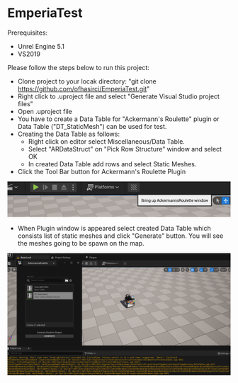 # EmperiaTest

Prerequisites:

* Unrel Engine 5.1
* VS2019

Please follow the steps below to run this project:

* Clone project to your locak directory: "git clone https://github.com/ofhasirci/EmperiaTest.git"
* Right click to .uproject file and select "Generate Visual Studio project files"
* Open .uproject file
* You have to create a Data Table for "Ackermann's Roulette" plugin or Data Table ("DT_StaticMesh") can be used for test.
* Creating the Data Table as follows:
    * Right click on editor select Miscellaneous/Data Table.
    * Select "ARDataStruct" on "Pick Row Structure" window and select OK
    * In created Data Table add rows and select Static Meshes.
* Click the Tool Bar button for Ackermann's Roulette Plugin

![ToolBar Button](./images/ToolBarButton.png)

* When Plugin window is appeared select created Data Table which consists list of static meshes and click "Generate" button. You will see the meshes going to be spawn on the map.

![ToolBar Button](./images/PluginWindow.png)

